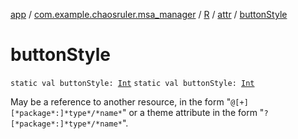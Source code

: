 [app](../../../index.md) / [com.example.chaosruler.msa_manager](../../index.md) / [R](../index.md) / [attr](index.md) / [buttonStyle](.)

# buttonStyle

`static val buttonStyle: `[`Int`](https://kotlinlang.org/api/latest/jvm/stdlib/kotlin/-int/index.html)
`static val buttonStyle: `[`Int`](https://kotlinlang.org/api/latest/jvm/stdlib/kotlin/-int/index.html)

May be a reference to another resource, in the form "`@[+][*package*:]*type*/*name*`" or a theme attribute in the form "`?[*package*:]*type*/*name*`".

